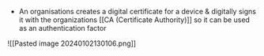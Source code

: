 - An organisations creates a digital certificate for a device & digitally signs it with the organizations [[CA (Certificate Authority)]] so it can be used as an authentication factor

![[Pasted image 20240102130106.png]]
